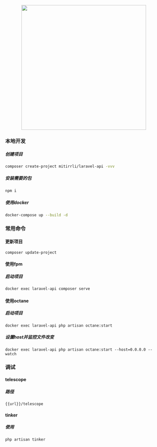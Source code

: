 <p align="center"><a href="https://laravel.com" target="_blank"><img src="https://raw.githubusercontent.com/laravel/art/master/logo-lockup/5%20SVG/2%20CMYK/1%20Full%20Color/laravel-logolockup-cmyk-red.svg" width="400"></a></p>

### 本地开发

##### 创建项目

```bash
composer create-project mitirrli/laravel-api -vvv
```

##### 安装需要的包

```bash
npm i
```

##### 使用docker

```bash
docker-compose up --build -d
```

### 常用命令

#### 更新项目

```
composer update-project
```

#### 使用fpm

##### 启动项目

```bash
docker exec laravel-api composer serve
```

#### 使用octane

##### 启动项目

```
docker exec laravel-api php artisan octane:start
```

##### 设置host并监控文件改变

```
docker exec laravel-api php artisan octane:start --host=0.0.0.0 --watch
```

### 调试

#### telescope

##### 路径

```
{{url}}/telescope
```

#### tinker

##### 使用

```
php artisan tinker
```
